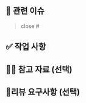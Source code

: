 ## 📄 관련 이슈
> close #

## ✅ 작업 사항
<!-- 최대한 자세하게 작성해주세요. (이미지 첨부 가능) -->

## 🙋🏻 참고 자료 (선택)
<!-- ex. 화면 전후 스크린샷 -->

## 💬리뷰 요구사항 (선택)
<!-- ex. ㅇㅇㅇ 어떻게 하는 게 좋을까요? -->